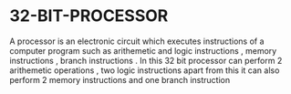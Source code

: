 # 32-BIT-PROCESSOR
A processor is an electronic circuit which executes instructions of a computer program such as arithemetic and logic instructions , memory instructions , branch instructions . In this 32 bit processor can perform 2 arithemetic operations , two logic instructions  apart from this it can also perform 2 memory instructions and one branch instruction
